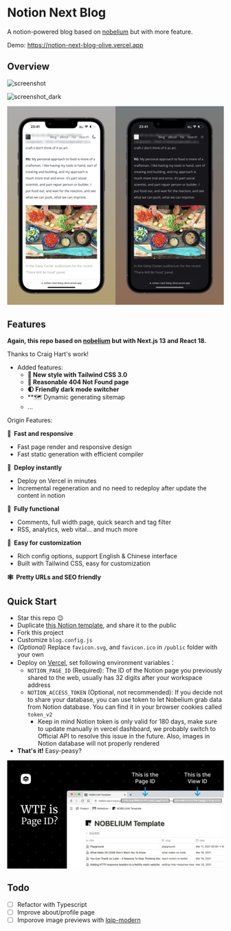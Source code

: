 # Notion Next Blog

A notion-powered blog based on [nobelium](https://github.com/craigary/nobelium) but with more feature.

Demo: https://notion-next-blog-olive.vercel.app

## Overview

![screenshot](images/screenshot.png)

![screenshot_dark](images/screenshot_dark.png)

![screenshot_mobile](images/screenshot_mobile.JPEG)

## Features

**Again, this repo based on [nobelium](https://github.com/craigary/nobelium) but with Next.js 13 and React 18.** 

Thanks to Craig Hart's work!

- Added features:
  - **💫 New style with Tailwind CSS 3.0**
  - **🙈 Reasonable 404 Not Found page**
  - **🌓 Friendly dark mode switcher**
  - **🗺️ Dynamic generating sitemap
  - ...

Origin Features:

**🚀 &nbsp;Fast and responsive**

- Fast page render and responsive design
- Fast static generation with efficient compiler

**🤖 &nbsp;Deploy instantly**

- Deploy on Vercel in minutes
- Incremental regeneration and no need to redeploy after update the content in notion

**🚙 &nbsp;Fully functional**

- Comments, full width page, quick search and tag filter
- RSS, analytics, web vital... and much more

**🎨 &nbsp;Easy for customization**

- Rich config options, support English & Chinese interface
- Built with Tailwind CSS, easy for customization

**🕸 &nbsp;Pretty URLs and SEO friendly**

## Quick Start

- Star this repo 😉
- Duplicate [this Notion template](https://efficacious-snapdragon-59b.notion.site/d3a1074627994f1b8475de6a919cb09c?v=d73ecce8fc274588b0c4aa775a4db279), and share it to the public
- Fork this project
- Customize `blog.config.js`
- _(Optional)_ Replace `favicon.svg`, and `favicon.ico` in `/public` folder with your own
- Deploy on [Vercel](https://vercel.com), set following environment variables：
  - `NOTION_PAGE_ID` (Required): The ID of the Notion page you previously shared to the web, usually has 32 digits after your workspace address
  - `NOTION_ACCESS_TOKEN` (Optional, not recommended): If you decide not to share your database, you can use token to let Nobelium grab data from Notion database. You can find it in your browser cookies called `token_v2`
    - Keep in mind Notion token is only valid for 180 days, make sure to update manually in vercel dashboard, we probably switch to Official API to resolve this issue in the future. Also, images in Notion database will not properly rendered
- **That's it!** Easy-peasy?

![pageID](https://github.com/craigary/nobelium/blob/main/pageid.png?raw=true)

## Todo

- [ ] Refactor with Typescript
- [ ] Improve about/profile page
- [ ] Imporove image previews with [lqip-modern](https://github.com/transitive-bullshit/lqip-modern)

